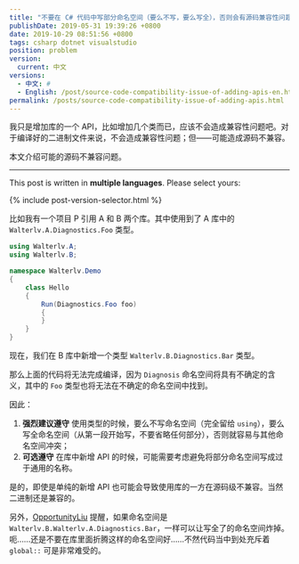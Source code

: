 ```yaml
---
title: "不要在 C# 代码中写部分命名空间（要么不写，要么写全），否则会有源码兼容性问题"
publishDate: 2019-05-31 19:39:26 +0800
date: 2019-10-29 08:51:56 +0800
tags: csharp dotnet visualstudio
position: problem
version:
  current: 中文
versions:
  - 中文: #
  - English: /post/source-code-compatibility-issue-of-adding-apis-en.html
permalink: /posts/source-code-compatibility-issue-of-adding-apis.html
---
```


我只是增加库的一个 API，比如增加几个类而已，应该不会造成兼容性问题吧。对于编译好的二进制文件来说，不会造成兼容性问题；但——可能造成源码不兼容。

本文介绍可能的源码不兼容问题。

---

This post is written in **multiple languages**. Please select yours:

{% include post-version-selector.html %}

比如我有一个项目 P 引用 A 和 B 两个库。其中使用到了 A 库中的 `Walterlv.A.Diagnostics.Foo` 类型。

```csharp
using Walterlv.A;
using Walterlv.B;

namespace Walterlv.Demo
{
    class Hello
    {
        Run(Diagnostics.Foo foo)
        {
        }
    }
}
```

现在，我们在 B 库中新增一个类型 `Walterlv.B.Diagnostics.Bar` 类型。

那么上面的代码将无法完成编译，因为 `Diagnosis` 命名空间将具有不确定的含义，其中的 `Foo` 类型也将无法在不确定的命名空间中找到。

因此：

1. **强烈建议遵守** 使用类型的时候，要么不写命名空间（完全留给 `using`），要么写全命名空间（从第一段开始写，不要省略任何部分），否则就容易与其他命名空间冲突；
2. **可选遵守** 在库中新增 API 的时候，可能需要考虑避免将部分命名空间写成过于通用的名称。

是的，即使是单纯的新增 API 也可能会导致使用库的一方在源码级不兼容。当然二进制还是兼容的。

另外，[OpportunityLiu](https://github.com/OpportunityLiu) 提醒，如果命名空间是 `Walterlv.B.Walterlv.A.Diagnostics.Bar`，一样可以让写全了的命名空间炸掉。呃……还是不要在库里面折腾这样的命名空间好……不然代码当中到处充斥着 `global::` 可是非常难受的。

